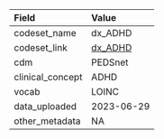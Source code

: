 |Field            |Value      |
|:----------------|:----------|
|codeset_name     |dx_ADHD    |
|codeset_link     |[dx_ADHD](https://github.com/PEDSnet/Variable-Dictionary/blob/main/condition/dx_ADHD.csv)|
|cdm              |PEDSnet    |
|clinical_concept |ADHD       |
|vocab            |LOINC      |
|data_uploaded    |2023-06-29 |
|other_metadata   |NA         |
